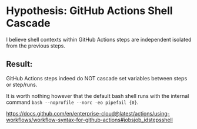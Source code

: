 # Hypothesis: GitHub Actions Shell Cascade

I believe shell contexts within GitHub Actions steps are independent isolated from the previous steps.

## Result:

GitHub Actions steps indeed do NOT cascade set variables between steps or step/runs.

It is worth nothing however that the default bash shell runs with the internal command `bash --noprofile --norc -eo pipefail {0}`.

https://docs.github.com/en/enterprise-cloud@latest/actions/using-workflows/workflow-syntax-for-github-actions#jobsjob_idstepsshell
